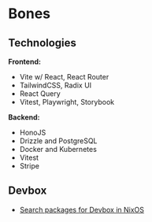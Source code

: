 # Bones

## Technologies

**Frontend:**

- Vite w/ React, React Router
- TailwindCSS, Radix UI
- React Query
- Vitest, Playwright, Storybook

**Backend:**

- HonoJS
- Drizzle and PostgreSQL
- Docker and Kubernetes
- Vitest
- Stripe

## Devbox

- [Search packages for Devbox in NixOS](https://search.nixos.org/packages)
